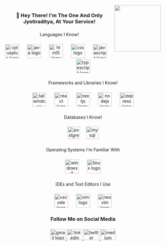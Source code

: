 <img align="right" height="150" src="https://media3.giphy.com/media/v1.Y2lkPTZjMDliOTUyeGE4dXE2aGNxamUwcHBmbWlybjY1am1kamp0MmRlOWM5eDNxZHNtZyZlcD12MV9naWZzX3NlYXJjaCZjdD1n/bGgsc5mWoryfgKBx1u/giphy.gif"  />

###

<h3 align="center">🖖 Hey There! I'm The One And Only Jyotiraditya, At Your Service!</h3>

###

<p align="left"></p>

###

<p align="left"></p>

###

<p align="center">Languages I Know!</p>

###

<div align="center">
  <img src="https://skillicons.dev/icons?i=cpp" height="45" alt="cplusplus logo"  />
  <img width="18" />
  <img src="https://skillicons.dev/icons?i=java" height="45" alt="java logo"  />
  <img width="18" />
  <img src="https://skillicons.dev/icons?i=html" height="45" alt="html5 logo"  />
  <img width="18" />
  <img src="https://skillicons.dev/icons?i=css" height="45" alt="css logo"  />
  <img width="18" />
  <img src="https://skillicons.dev/icons?i=js" height="45" alt="javascript logo"  />
  <img width="18" />
  <img src="https://skillicons.dev/icons?i=ts" height="45" alt="typescript logo"  />
</div>

###

<p align="center">Frameworks and Libraries I Know!</p>

###

<div align="center">
  <img src="https://skillicons.dev/icons?i=tailwind" height="45" alt="tailwindcss logo"  />
  <img width="18" />
  <img src="https://skillicons.dev/icons?i=react" height="45" alt="react logo"  />
  <img width="18" />
  <img src="https://skillicons.dev/icons?i=nextjs" height="45" alt="nextjs logo"  />
  <img width="18" />
  <img src="https://skillicons.dev/icons?i=nodejs" height="45" alt="nodejs logo"  />
  <img width="18" />
  <img src="https://skillicons.dev/icons?i=express" height="45" alt="express logo"  />
</div>

###

<p align="center">Databases I Know!</p>

###

<div align="center">
  <img src="https://skillicons.dev/icons?i=postgres" height="40" alt="postgresql logo"  />
  <img width="12" />
  <img src="https://skillicons.dev/icons?i=mysql" height="40" alt="mysql logo"  />
</div>

###

<p align="center">Operating Systems I'm Familiar With</p>

###

<div align="center">
  <img src="https://cdn.jsdelivr.net/gh/devicons/devicon/icons/windows8/windows8-original.svg" height="45" alt="windows8 logo"  />
  <img width="18" />
  <img src="https://skillicons.dev/icons?i=linux" height="45" alt="linux logo"  />
</div>

###

<p align="center">IDEs and Text Editors I Use</p>

###

<div align="center">
  <img src="https://skillicons.dev/icons?i=vscode" height="45" alt="vscode logo"  />
  <img width="18" />
  <img src="https://skillicons.dev/icons?i=vim" height="45" alt="vim logo"  />
  <img width="18" />
  <img src="https://skillicons.dev/icons?i=neovim" height="45" alt="neovim logo"  />
</div>

###

<h3 align="center">Follow Me on Social Media</h3>

###

<div align="center">
  <a href="jyotiradityaxsinghchauhan@gmail.com" target="_blank">
    <img src="https://raw.githubusercontent.com/maurodesouza/profile-readme-generator/master/src/assets/icons/social/gmail/default.svg" width="50" height="35" alt="gmail logo"  />
  </a>
  <a href="https://www.linkedin.com/public-profile/settings?lipi=urn%3Ali%3Apage%3Ad_flagship3_profile_self_edit_contact-info%3Bj3qk8MSGSDKiT9JjU61Hog%3D%3D" target="_blank">
    <img src="https://raw.githubusercontent.com/maurodesouza/profile-readme-generator/master/src/assets/icons/social/linkedin/default.svg" width="50" height="35" alt="linkedin logo"  />
  </a>
  <a href="https://x.com/kode0" target="_blank">
    <img src="https://raw.githubusercontent.com/maurodesouza/profile-readme-generator/master/src/assets/icons/social/twitter/default.svg" width="50" height="35" alt="twitter logo"  />
  </a>
  <a href="https://medium.com/@jyotiradityaxsinghchauhan" target="_blank">
    <img src="https://raw.githubusercontent.com/maurodesouza/profile-readme-generator/master/src/assets/icons/social/medium/default.svg" width="50" height="35" alt="medium logo"  />
  </a>
</div>

###
